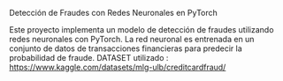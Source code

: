 Detección de Fraudes con Redes Neuronales en PyTorch

Este proyecto implementa un modelo de detección de fraudes utilizando redes neuronales con PyTorch. La red neuronal es entrenada en un conjunto de datos de transacciones financieras para predecir la probabilidad de fraude.
DATASET utilizado : https://www.kaggle.com/datasets/mlg-ulb/creditcardfraud/
